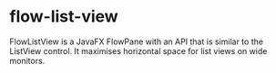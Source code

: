 flow-list-view
==============

FlowListView is a JavaFX FlowPane with an API that is similar to the ListView control.  It maximises horizontal space for list views on wide monitors.
